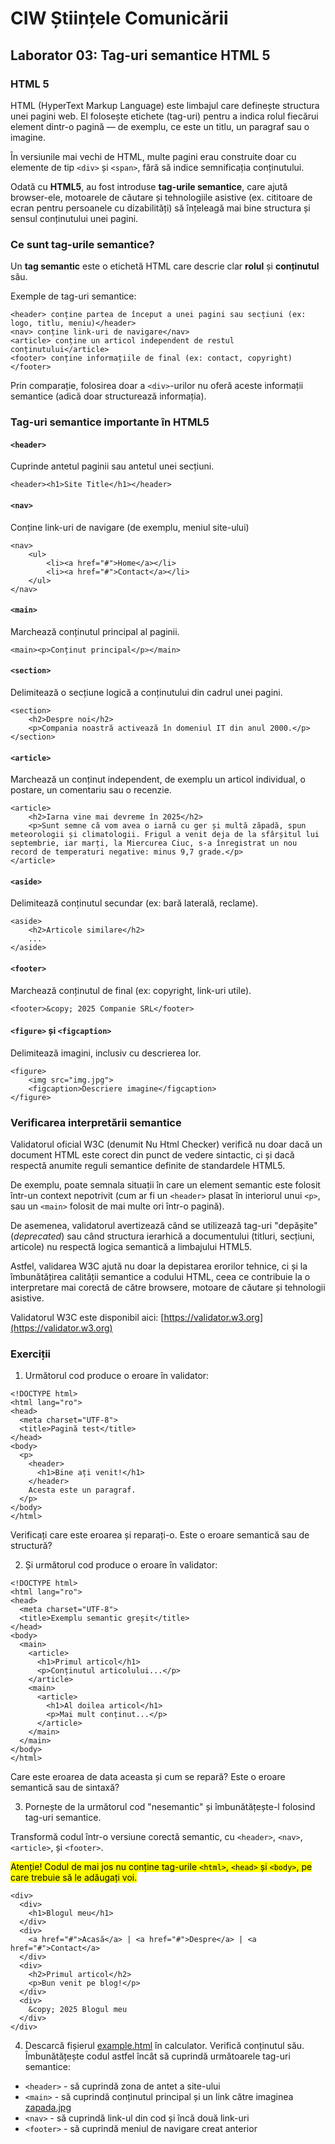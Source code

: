 # CIW Științele Comunicării

## Laborator 03: Tag-uri semantice HTML 5

### HTML 5

HTML (HyperText Markup Language) este limbajul care definește structura unei pagini web. El folosește etichete (tag-uri) pentru a indica rolul fiecărui element dintr-o pagină — de exemplu, ce este un titlu, un paragraf sau o imagine.

În versiunile mai vechi de HTML, multe pagini erau construite doar cu elemente de tip `<div>` și `<span>`, fără să indice semnificația conținutului.

Odată cu **HTML5**, au fost introduse **tag-urile semantice**, care ajută browser-ele, motoarele de căutare și tehnologiile asistive (ex. cititoare de ecran pentru persoanele cu dizabilități) să înțeleagă mai bine structura și sensul conținutului unei pagini.

### Ce sunt tag-urile semantice?

Un **tag semantic** este o etichetă HTML care descrie clar **rolul** și **conținutul** său.

Exemple de tag-uri semantice:
```
<header> conține partea de început a unei pagini sau secțiuni (ex: logo, titlu, meniu)</header>
<nav> conține link-uri de navigare</nav>
<article> conține un articol independent de restul conținutului</article>
<footer> conține informațiile de final (ex: contact, copyright)</footer>
```

Prin comparație, folosirea doar a `<div>`-urilor nu oferă aceste informații semantice (adică doar structurează informația).

### Tag-uri semantice importante în HTML5

#### `<header>`
Cuprinde antetul paginii sau antetul unei secțiuni.
```
<header><h1>Site Title</h1></header>
```

#### `<nav>`
Conține link-uri de navigare (de exemplu, meniul site-ului)
```
<nav>
    <ul>
        <li><a href="#">Home</a></li>
        <li><a href="#">Contact</a></li>
    </ul>
</nav>
```

#### `<main>`
Marchează conținutul principal al paginii.
```
<main><p>Conținut principal</p></main>
```

#### `<section>`
Delimitează o secțiune logică a conținutului din cadrul unei pagini.
```
<section>
    <h2>Despre noi</h2>
    <p>Compania noastră activează în domeniul IT din anul 2000.</p>
</section>
```

#### `<article>`
Marchează un conținut independent, de exemplu un articol individual, o postare, un comentariu sau o recenzie.
```
<article>
    <h2>Iarna vine mai devreme în 2025</h2>
    <p>Sunt semne că vom avea o iarnă cu ger și multă zăpadă, spun meteorologii și climatologii. Frigul a venit deja de la sfârșitul lui septembrie, iar marți, la Miercurea Ciuc, s-a înregistrat un nou record de temperaturi negative: minus 9,7 grade.</p>
</article>
```

#### `<aside>`
Delimitează conținutul secundar (ex: bară laterală, reclame).
```
<aside>
    <h2>Articole similare</h2>
    ...
</aside>
```

#### `<footer>`
Marchează conținutul de final (ex: copyright, link-uri utile).
```
<footer>&copy; 2025 Companie SRL</footer>
```

#### `<figure>` și `<figcaption>`
Delimitează imagini, inclusiv cu descrierea lor.
```
<figure>
    <img src="img.jpg">
    <figcaption>Descriere imagine</figcaption>
</figure>
```

### Verificarea interpretării semantice
Validatorul oficial W3C (denumit Nu Html Checker) verifică nu doar dacă un document HTML este corect din punct de vedere sintactic, ci și dacă respectă anumite reguli semantice definite de standardele HTML5.

De exemplu, poate semnala situații în care un element semantic este folosit într-un context nepotrivit (cum ar fi un `<header>` plasat în interiorul unui `<p>`, sau un `<main>` folosit de mai multe ori într-o pagină).

De asemenea, validatorul avertizează când se utilizează tag-uri "depășite" (*deprecated*) sau când structura ierarhică a documentului (titluri, secțiuni, articole) nu respectă logica semantică a limbajului HTML5.

Astfel, validarea W3C ajută nu doar la depistarea erorilor tehnice, ci și la îmbunătățirea calității semantice a codului HTML, ceea ce contribuie la o interpretare mai corectă de către browsere, motoare de căutare și tehnologii asistive.

Validatorul W3C este disponibil aici: [https://validator.w3.org](https://validator.w3.org)

### Exerciții
1. Următorul cod produce o eroare în validator:

```
<!DOCTYPE html>
<html lang="ro">
<head>
  <meta charset="UTF-8">
  <title>Pagină test</title>
</head>
<body>
  <p>
    <header>
      <h1>Bine ați venit!</h1>
    </header>
    Acesta este un paragraf.
  </p>
</body>
</html>
```

Verificați care este eroarea și reparați-o. Este o eroare semantică sau de structură?

2. Și următorul cod produce o eroare în validator:

```
<!DOCTYPE html>
<html lang="ro">
<head>
  <meta charset="UTF-8">
  <title>Exemplu semantic greșit</title>
</head>
<body>
  <main>
    <article>
      <h1>Primul articol</h1>
      <p>Conținutul articolului...</p>
    </article>
    <main>
      <article>
        <h1>Al doilea articol</h1>
        <p>Mai mult conținut...</p>
      </article>
    </main>
  </main>
</body>
</html>
```

Care este eroarea de data aceasta și cum se repară? Este o eroare semantică sau de sintaxă?

3. Pornește de la următorul cod "nesemantic" și îmbunătățește-l folosind tag-uri semantice.

Transformă codul într-o versiune corectă semantic, cu `<header>`, `<nav>`, `<article>`, și `<footer>`.

<mark>Atenție! Codul de mai jos nu conține tag-urile `<html>`, `<head>` și `<body>`, pe care trebuie să le adăugați voi.</mark>

```
<div>
  <div>
    <h1>Blogul meu</h1>
  </div>
  <div>
    <a href="#">Acasă</a> | <a href="#">Despre</a> | <a href="#">Contact</a>
  </div>
  <div>
    <h2>Primul articol</h2>
    <p>Bun venit pe blog!</p>
  </div>
  <div>
    &copy; 2025 Blogul meu
  </div>
</div>
```

4. Descarcă fișierul <a href="lab03/example.xml" download>example.html</a> în calculator. Verifică conținutul său. Îmbunătățește codul astfel încât să cuprindă următoarele tag-uri semantice:
- `<header>` - să cuprindă zona de antet a site-ului
- `<main>` - să cuprindă conținutul principal și un link către imaginea <a href="lab03/zapada.jpg" download>zapada.jpg</a>
- `<nav>` - să cuprindă link-ul din cod și încă două link-uri
- `<footer>` - să cuprindă meniul de navigare creat anterior